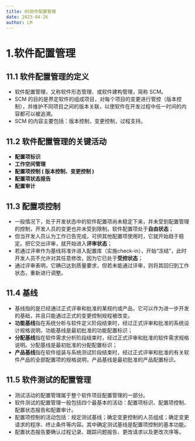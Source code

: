 ```yaml
---
title: 05软件配置管理
date: 2023-04-26
author: LM
---
```


# 1.软件配置管理

## 11.1 软件配置管理的定义

- 软件配置管理，又称软件形态管理、或软件建构管理，简称 SCM。
- SCM 的目的是界定软件的组成项目，对每个项目的变更进行管控（版本控制），并维护不同项目之间的版本关联，以使软件在开发过程中任一时间的内容都可以被追溯。
- SCM 的内容主要包括：版本控制，变更控制，过程支持。

## 11.2 软件配置管理的关键活动

- **配置项标识**
- **工作空间管理**
- **配置项控制 ( 版本控制、变更控制 )** 
- **配置项状态报告**
- **配置审计**

## 11.3 配置项控制

- 一般情况下，处于开发状态中的软件配置项尚未稳定下来，并未受到配置管理的控制，开发人员的变更也并未受到限制，软件配置项处于**自由状态**；
- 但当开发人员认为工作已告完成，可供其他配置项使用时，它就开始趋于稳定。把它交出评审，就开始进入**评审状态**；
- 若通过评审作为基线将准许进入配置库（实施check-in），开始“冻结”，此时开发人员不允许对其任意修改，因为它已处于**受控状态**；
- 通过评审表明，它确已达到质量要求，但若未能通过评审，则将其回归到工作状态，重新进行调整。

## 11.4 基线

- 基线指的是已经通过正式评审和批准的某规约或产品，它可以作为进一步开发的基础，并且只能通过正式的变更控制规程被改变。
- **功能基线**指在系统分析与软件定义阶段结束时，经过正式评审和批准的系统设计规格说明，功能基线是最初批准的功能配置标识；
- **分配基线**指在软件需求分析阶段结束时，经过正式评审和批准的软件需求规格说明。分配基线是最初批准的分配配置标识；
- **产品基线**指在软件组装与系统测试阶段结束时，经过正式评审和批准的有关软件产品的全部配置项的规格说明，产品基线是最初批准的产品配置标识。

## 11.5 软件测试的配置管理

- 测试活动的配置管理属于整个软件项目配置管理的一部分。
- 软件测试的配置管理一般包括四个最基本的活动：配置项标识、配置项控制、配置状态报告和配置审计。
- 配置项控制的活动包括：规定测试基线；确定变更控制的人员组成；确定变更请求的程序、终止条件等内容。其中确定测试基线是配置项控制的基本功能。
- 配置状态报告要确认过程记录、跟踪问题报告、更改请求以及更改次序等。